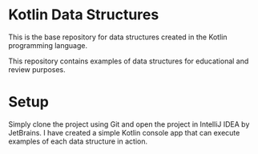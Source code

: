 # Kotlin Data Structures

This is the base repository for data structures created in the Kotlin programming language.

This repository contains examples of data structures for educational and review purposes.

# Setup

Simply clone the project using Git and open the project in IntelliJ IDEA by JetBrains. I have created a simple Kotlin console app that can execute examples of each data structure in action.
